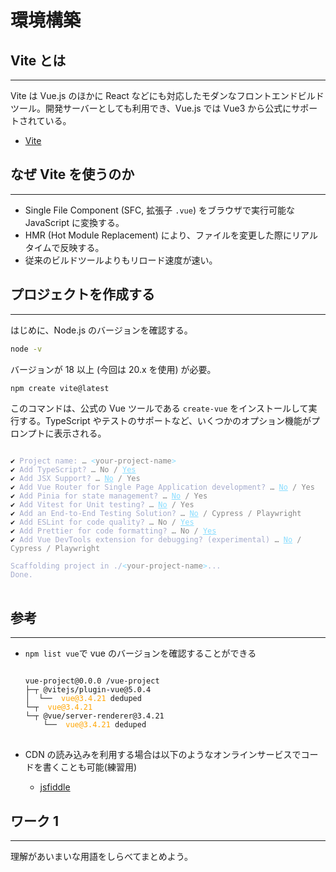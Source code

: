 # 環境構築

## Vite とは

---

Vite は Vue.js のほかに React などにも対応したモダンなフロントエンドビルドツール。開発サーバーとしても利用でき、Vue.js では Vue3 から公式にサポートされている。

- [Vite](https://ja.vitejs.dev/)

## なぜ Vite を使うのか

---

- Single File Component (SFC, 拡張子 `.vue`) をブラウザで実行可能な JavaScript に変換する。
- HMR (Hot Module Replacement) により、ファイルを変更した際にリアルタイムで反映する。
- 従来のビルドツールよりもリロード速度が速い。

## プロジェクトを作成する

---

はじめに、Node.js のバージョンを確認する。

```bash
node -v
```

バージョンが 18 以上 (今回は 20.x を使用) が必要。

```bash
npm create vite@latest
```

このコマンドは、公式の Vue ツールである `create-vue` をインストールして実行する。TypeScript やテストのサポートなど、いくつかのオプション機能がプロンプトに表示される。

<pre>
<code>
<span style="color:var(--vt-c-green);">✔</span> <span style="color:#A6ACCD;">Project name: <span style="color:#888;">… <span style="color:#89DDFF;">&lt;</span><span style="color:#888;">your-project-name</span><span style="color:#89DDFF;">&gt;</span></span></span>
<span style="color:var(--vt-c-green);">✔</span> <span style="color:#A6ACCD;">Add TypeScript? <span style="color:#888;">… No / <span style="color:#89DDFF;text-decoration:underline;">Yes</span></span></span>
<span style="color:var(--vt-c-green);">✔</span> <span style="color:#A6ACCD;">Add JSX Support? <span style="color:#888;">… <span style="color:#89DDFF;text-decoration:underline;">No</span> / Yes</span></span>
<span style="color:var(--vt-c-green);">✔</span> <span style="color:#A6ACCD;">Add Vue Router for Single Page Application development? <span style="color:#888;">… <span style="color:#89DDFF;text-decoration:underline;">No</span> / Yes</span></span>
<span style="color:var(--vt-c-green);">✔</span> <span style="color:#A6ACCD;">Add Pinia for state management? <span style="color:#888;">… <span style="color:#89DDFF;text-decoration:underline;">No</span> / Yes</span></span>
<span style="color:var(--vt-c-green);">✔</span> <span style="color:#A6ACCD;">Add Vitest for Unit testing? <span style="color:#888;">… <span style="color:#89DDFF;text-decoration:underline;">No</span> / Yes</span></span>
<span style="color:var(--vt-c-green);">✔</span> <span style="color:#A6ACCD;">Add an End-to-End Testing Solution? <span style="color:#888;">… <span style="color:#89DDFF;text-decoration:underline;">No</span> / Cypress / Playwright</span></span>
<span style="color:var(--vt-c-green);">✔</span> <span style="color:#A6ACCD;">Add ESLint for code quality? <span style="color:#888;">… No / <span style="color:#89DDFF;text-decoration:underline;">Yes</span></span></span>
<span style="color:var(--vt-c-green);">✔</span> <span style="color:#A6ACCD;">Add Prettier for code formatting? <span style="color:#888;">… No / <span style="color:#89DDFF;text-decoration:underline;">Yes</span></span></span>
<span style="color:var(--vt-c-green);">✔</span> <span style="color:#A6ACCD;">Add Vue DevTools extension for debugging? (experimental) <span style="color:#888;">… <span style="color:#89DDFF;text-decoration:underline;">No</span> / Cypress / Playwright</span></span>
<span></span>
<span style="color:#A6ACCD;">Scaffolding project in ./<span style="color:#89DDFF;">&lt;</span><span style="color:#888;">your-project-name</span><span style="color:#89DDFF;">&gt;</span>...</span>
<span style="color:#A6ACCD;">Done.</span>
</code>
</pre>

## 参考

---

- `npm list vue`で vue のバージョンを確認することができる

  <pre>
  <code>
  <span>vue-project@0.0.0 <path_to_project>/vue-project</span>
  <span>├─┬ @vitejs/plugin-vue@5.0.4 </span>
  <span>│  └── <span style="color:orange"> vue@3.4.21 </span>deduped </span>
  <span>└─┬ <span style="color:orange"> vue@3.4.21 </span></span>
  <span>└─┬ @vue/server-renderer@3.4.21 </span>
  <span>    └── <span style="color:orange"> vue@3.4.21 </span>deduped </span>
  </code>
  </pre>

- CDN の読み込みを利用する場合は以下のようなオンラインサービスでコードを書くことも可能(練習用)
  - [jsfiddle](https://jsfiddle.net/)

## ワーク 1

---

理解があいまいな用語をしらべてまとめよう。

